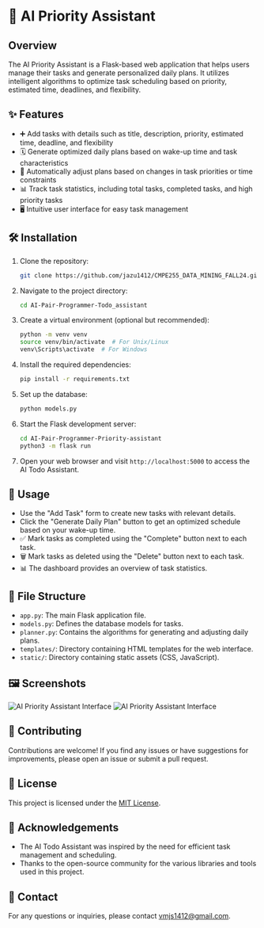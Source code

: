 
# 🧠 AI Priority Assistant

## Overview

The AI Priority Assistant is a Flask-based web application that helps users manage their tasks and generate personalized daily plans. It utilizes intelligent algorithms to optimize task scheduling based on priority, estimated time, deadlines, and flexibility.

## ✨ Features

- ➕ Add tasks with details such as title, description, priority, estimated time, deadline, and flexibility
- 🗓️ Generate optimized daily plans based on wake-up time and task characteristics
- 🔄 Automatically adjust plans based on changes in task priorities or time constraints
- 📊 Track task statistics, including total tasks, completed tasks, and high priority tasks
- 🖥️ Intuitive user interface for easy task management

## 🛠️ Installation

1. Clone the repository:
   ```bash
   git clone https://github.com/jazu1412/CMPE255_DATA_MINING_FALL24.git
   ```

2. Navigate to the project directory:
   ```bash
   cd AI-Pair-Programmer-Todo_assistant
   ```

3. Create a virtual environment (optional but recommended):
   ```bash
   python -m venv venv
   source venv/bin/activate  # For Unix/Linux
   venv\Scripts\activate  # For Windows
   ```

4. Install the required dependencies:
   ```bash
   pip install -r requirements.txt
   ```

5. Set up the database:
   ```bash
   python models.py
   ```

6. Start the Flask development server:
   ```bash
   cd AI-Pair-Programmer-Priority-assistant
   python3 -m flask run
   ```

7. Open your web browser and visit `http://localhost:5000` to access the AI Todo Assistant.

## 🚀 Usage

- Use the "Add Task" form to create new tasks with relevant details.
- Click the "Generate Daily Plan" button to get an optimized schedule based on your wake-up time.
- ✅ Mark tasks as completed using the "Complete" button next to each task.
- 🗑️ Mark tasks as deleted using the "Delete" button next to each task.
- 📊 The dashboard provides an overview of task statistics.

## 📂 File Structure

- `app.py`: The main Flask application file.
- `models.py`: Defines the database models for tasks.
- `planner.py`: Contains the algorithms for generating and adjusting daily plans.
- `templates/`: Directory containing HTML templates for the web interface.
- `static/`: Directory containing static assets (CSS, JavaScript).

## 🖼️ Screenshots

![AI Priority Assistant Interface](AI-Pair-Programmer-Todo_assistant/app/static/images/img-1.png)
![AI Priority Assistant Interface](AI-Pair-Programmer-Todo_assistant/app/static/images/img-2.png)

## 🤝 Contributing

Contributions are welcome! If you find any issues or have suggestions for improvements, please open an issue or submit a pull request.

## 📜 License

This project is licensed under the [MIT License](LICENSE).

## 🙏 Acknowledgements

- The AI Todo Assistant was inspired by the need for efficient task management and scheduling.
- Thanks to the open-source community for the various libraries and tools used in this project.

## 📧 Contact

For any questions or inquiries, please contact [vmjs1412@gmail.com](mailto:vmjs1412.com).
